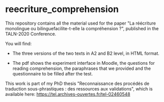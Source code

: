 # reecriture_comprehension

This repository contains all the material used for the paper "La réécriture monolingue ou bilinguefacilite-t-elle la compréhension ?", published in the TALN-2020 Conference. 

You will find: 

- The three versions of the two texts in A2 and B2 level, in HTML format. 

- The pdf shows the experiment interface in Moodle, the questions for reading comprehension, the paraphrases that we provided and the questionnaire to be filled after the test. 

This work is part of my PhD thesis "Reconnaissance des procédés de traduction sous-phrastiques : des ressources aux validations", which is available here: https://tel.archives-ouvertes.fr/tel-02460548
